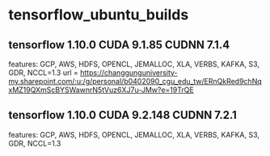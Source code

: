 # tensorflow_ubuntu_builds

## tensorflow 1.10.0 CUDA 9.1.85 CUDNN 7.1.4
features: GCP, AWS, HDFS, OPENCL, JEMALLOC, XLA, VERBS, KAFKA, S3, GDR, NCCL=1.3
url = https://changgunguniversity-my.sharepoint.com/:u:/g/personal/b0402090_cgu_edu_tw/ERnQkRed9chNqxMZ19QXmScBYSWawnrN5tVuz6XJ7u-JMw?e=19TrQE

## tensorflow 1.10.0 CUDA 9.2.148 CUDNN 7.2.1
features: GCP, AWS, HDFS, OPENCL, JEMALLOC, XLA, VERBS, KAFKA, S3, GDR, NCCL=1.3
